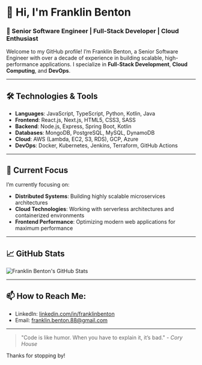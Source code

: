 # 👋 Hi, I'm Franklin Benton

### 🚀 Senior Software Engineer | Full-Stack Developer | Cloud Enthusiast

Welcome to my GitHub profile! I’m Franklin Benton, a Senior Software Engineer with over a decade of experience in building scalable, high-performance applications. I specialize in **Full-Stack Development**, **Cloud Computing**, and **DevOps**.

---

## 🛠️ Technologies & Tools
- **Languages**: JavaScript, TypeScript, Python, Kotlin, Java
- **Frontend**: React.js, Next.js, HTML5, CSS3, SASS
- **Backend**: Node.js, Express, Spring Boot, Kotlin
- **Databases**: MongoDB, PostgreSQL, MySQL, DynamoDB
- **Cloud**: AWS (Lambda, EC2, S3, RDS), GCP, Azure
- **DevOps**: Docker, Kubernetes, Jenkins, Terraform, GitHub Actions

---

## 🔭 Current Focus
I’m currently focusing on:
- **Distributed Systems**: Building highly scalable microservices architectures
- **Cloud Technologies**: Working with serverless architectures and containerized environments
- **Frontend Performance**: Optimizing modern web applications for maximum performance

---

## 📈 GitHub Stats

![Franklin Benton's GitHub Stats](https://github-readme-stats.vercel.app/api?username=franklin-benton&show_icons=true&theme=radical)

---

## 📫 How to Reach Me:
- LinkedIn: [linkedin.com/in/franklinbenton](https://linkedin.com/in/franklinbenton)
- Email: [franklin.benton.88@gmail.com](mailto:franklin.benton.88@gmail.com)

---

> "Code is like humor. When you have to explain it, it’s bad." - _Cory House_

Thanks for stopping by!
